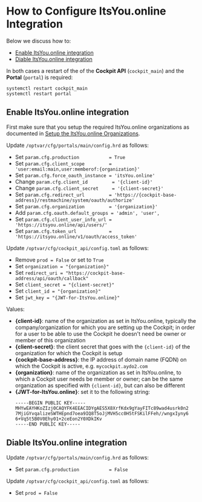 # How to Configure ItsYou.online Integration

Below we discuss how to:

- [Enable ItsYou.online integration](#enable)
- [Diable ItsYou.online integration](#disable)

In both cases a restart of the of the **Cockpit API** (`cockpit_main`) and the **Portal** (`portal`) is required:

```
systemctl restart cockpit_main
systemctl restart portal
```


<a id="enable"></a>
## Enable ItsYou.online integration

First make sure that you setup the required ItsYou.online organizations as documented in [Setup the ItsYou.online Organizations](Itsyou.online).

Update `/optvar/cfg/portals/main/config.hrd` as follows:

- Set `param.cfg.production           = True`
- Set `param.cfg.client_scope         = 'user:email:main,user:memberof:{organization}'`
- Set `param.cfg.force_oauth_instance = 'itsYou.online'`
- Change `param.cfg.client_id         = '{client-id}'`
- Change `param.cfg.client_secret     = '{client-secret}'`
- Set `param.cfg.redirect_url         = 'https://{cockpit-base-address}/restmachine/system/oauth/authorize'`
- Set `param.cfg.organization         = '{organization}'`
- Add `param.cfg.oauth.default_groups = 'admin', 'user',`
- Set `param.cfg.client_user_info_url = 'https://itsyou.online/api/users/'`
- Set `param.cfg.token_url            = 'https://itsyou.online/v1/oauth/access_token'`


Update `/optvar/cfg/cockpit_api/config.toml` as follows:

- Remove `prod = False` or set to `True`
- Set `organization = "{organization}"`
- Set `redirect_uri = "https://cockpit-base-address/api/oauth/callback"`
- Set `client_secret = "{client-secret}"`
- Set `client_id = "{organization}"`
- Set `jwt_key = "{JWT-for-ItsYou.online}"`


Values:

- **{client-id}**: name of the organization as set in ItsYou.online, typically the company/organization for which you are setting up the Cockpit; in order for a user to be able to use the Cockpit he doesn't need be owner or member of this organization
- **{client-secret}**: the client secret that goes with the `{client-id}` of the organization for which the Cockpit is setup
- **{cockpit-base-address}**: the IP address of domain name (FQDN) on which the Cockpit is active, e.g. `mycockpit.aydo2.com`
- **{organization}**: name of the organization as set in ItsYou.online, to which a Cockpit user needs be member or owner; can be the same organization as specified with `{client-id}`, but can also be different
- **{JWT-for-ItsYou.online}**: set it to the following string:
  ```
  -----BEGIN PUBLIC KEY-----
  MHYwEAYHKoZIzj0CAQYFK4EEACIDYgAES5X8XrfKdx9gYayFITc89wad4usrk0n2
  7MjiGYvqalizeSWTHEpnd7oea9IQ8T5oJjMVH5cc0H5tFSKilFFeh//wngxIyny6
  6+Vq5t5B0V0Ehy01+2ceEon2Y0XDkIKv
  -----END PUBLIC KEY-----
  ```


<a id="disable"></a>
## Diable ItsYou.online integration


Update `/optvar/cfg/portals/main/config.hrd` as follows:

- Set `param.cfg.production           = False`

Update `/optvar/cfg/cockpit_api/config.toml` as follows:

- Set `prod = False`
